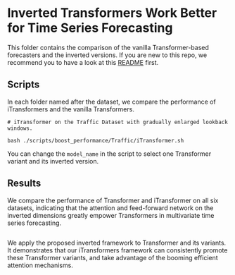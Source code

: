 # Inverted Transformers Work Better for Time Series Forecasting

This folder contains the comparison of the vanilla Transformer-based forecasters and the inverted versions. If you are new to this repo, we recommend you to have a look at this [README](../multivariate_forecasting/README.md) first.

## Scripts

In each folder named after the dataset, we compare the performance of iTransformers and the vanilla Transformers.

```
# iTransformer on the Traffic Dataset with gradually enlarged lookback windows.

bash ./scripts/boost_performance/Traffic/iTransformer.sh
```

You can change the ```model_name``` in the script to select one Transformer variant and its inverted version.

## Results
We compare the performance of Transformer and iTransformer on all six datasets, indicating that the attention and feed-forward network on the
inverted dimensions greatly empower Transformers in multivariate time series forecasting.

<p align="center">
<img src="../../figures/boosting_trm.png" alt="" align=center />
</p>

We apply the proposed inverted framework to Transformer and its variants. It demonstrates that our iTransformers framework can consistently promote these Transformer variants,
and take advantage of the booming efficient attention mechanisms.
<p align="center">
<img src="../../figures/boosting.png" alt="" align=center />
</p>
